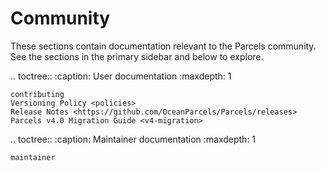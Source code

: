 # Community

These sections contain documentation relevant to the Parcels community.
See the sections in the primary sidebar and below to explore.

.. toctree::
:caption: User documentation
:maxdepth: 1

    contributing
    Versioning Policy <policies>
    Release Notes <https://github.com/OceanParcels/Parcels/releases>
    Parcels v4.0 Migration Guide <v4-migration>

.. toctree::
:caption: Maintainer documentation
:maxdepth: 1

    maintainer
